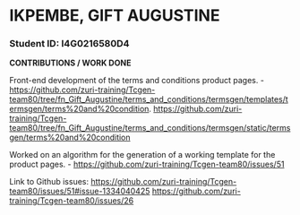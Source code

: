 # IKPEMBE, GIFT AUGUSTINE

### Student ID: I4G0216580D4

**CONTRIBUTIONS / WORK DONE**

Front-end development of the terms and conditions product pages. - https://github.com/zuri-training/Tcgen-team80/tree/fn_Gift_Augustine/terms_and_conditions/termsgen/templates/termsgen/terms%20and%20condition.
https://github.com/zuri-training/Tcgen-team80/tree/fn_Gift_Augustine/terms_and_conditions/termsgen/static/termsgen/terms%20and%20condition

Worked on an algorithm for the generation of a working template for the product pages. - https://github.com/zuri-training/Tcgen-team80/issues/51

Link to Github issues:
https://github.com/zuri-training/Tcgen-team80/issues/51#issue-1334040425
https://github.com/zuri-training/Tcgen-team80/issues/26
